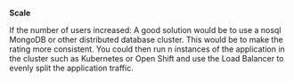 **Scale**

<p>If the number of users increased:
A good solution would be to use a nosql MongoDB or other distributed database cluster.
This would be to make the rating more consistent.
You could then run n instances of the application in the cluster such as Kubernetes or Open Shift
and use the Load Balancer to evenly split the application traffic.</p>